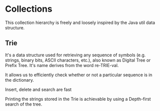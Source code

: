 # Collections

This collection hierarchy is freely and loosely inspired by the Java util data structure.

## Trie

It's a data structure used for retrieving any sequence of symbols (e.g. strings, binary bits, ASCII characters, etc.), also known as Digital Tree or Prefix Tree. It's name derives from the word re-TRIE-val.

It allows us to efficiently check whether or not a particular sequence is in the dictionary.

Insert, delete and search are fast

Printing the strings stored in the Trie is achievable by using a Depth-first search of the tree.
